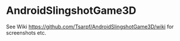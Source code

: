 AndroidSlingshotGame3D
======================

See Wiki https://github.com/Tsarpf/AndroidSlingshotGame3D/wiki for screenshots etc.
